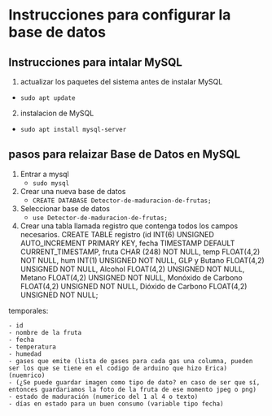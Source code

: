 # Instrucciones para configurar la base de datos

## Instrucciones para intalar MySQL
  1. actualizar los paquetes del sistema antes de instalar MySQL
  - `sudo apt update` 
  2. instalacion de MySQL
- `sudo apt install mysql-server` 

## pasos para relaizar Base de Datos en MySQL
1. Entrar a mysql
    - `sudo mysql`
2. Crear una nueva base de datos
    - `CREATE DATABASE Detector-de-maduracion-de-frutas;`
3. Seleccionar base de datos
    - `use Detector-de-maduracion-de-frutas;`
4. Crear una tabla llamada registro que contenga todos los campos necesarios.
CREATE TABLE registro (id INT(6) UNSIGNED AUTO_INCREMENT PRIMARY KEY, fecha TIMESTAMP DEFAULT CURRENT_TIMESTAMP, fruta CHAR (248) NOT NULL, temp FLOAT(4,2) NOT NULL, hum INT(1) UNSIGNED NOT NULL, GLP y Butano FLOAT(4,2) UNSIGNED NOT NULL, Alcohol FLOAT(4,2) UNSIGNED NOT NULL, Metano FLOAT(4,2) UNSIGNED NOT NULL, Monóxido de Carbono FLOAT(4,2) UNSIGNED NOT NULL, Dióxido de Carbono FLOAT(4,2) UNSIGNED NOT NULL;

 temporales:

    - id
    - nombre de la fruta
    - fecha
    - temperatura
    - humedad
    - gases que emite (lista de gases para cada gas una columna, pueden ser los que se tiene en el codigo de arduino que hizo Erica) (nuemrico)
    - (¿Se puede guardar imagen como tipo de dato? en caso de ser que sí, entonces guardariamos la foto de la fruta de ese momento jpeg o png)
    - estado de maduración (numerico del 1 al 4 o texto)
    - días en estado para un buen consumo (variable tipo fecha)
